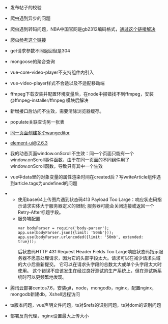 + 发布帖子的校验
+ 爬虫遇到异步的问题
+ 爬虫遇到转码问题，NBA中国官网是gb2312编码格式，[通过这个链接解决](https://my.oschina.net/u/593709/blog/4358818)
+ [爬虫参考这个链接](https://segmentfault.com/a/1190000014811373?utm_source=tag-newest)
+ get请求参数不同返回但是304
+ mongoose的聚合查询
+ vue-core-video-player不支持组件内引入
+ vue-video-player样式不合适以及不适配移动端
+ ffmpeg下载安装并配置环境变量后，在node中报错找不到ffmpeg，安装 @ffmpeg-installer/ffmpeg 模块后解决
+ 新增接口后访问不生效，需要清除浏览器缓存。
+ populate关联查询另一张表
+ [同一页面创建多个wangeditor](https://blog.csdn.net/SL7664/article/details/108059178)
+ element-ui@2.6.3
+ 我的动态页面window.onScroll不生效：同一个页面只能有一个window.onScroll事件函数，由于在同一页面的不同组件用了window.onScroll函数，导致只有其中一个生效
+ vue中data里的对象变量的属性渲染时间在created后？写writeArticle组件遇到article.tags为undefined的问题
+ - 使用base64上传图片遇到状态码413 Payload Too Large：响应状态码指示请求实体大于服务器定义的限制; 服务器可能会关闭连接或返回一个Retry-After标题字段。
  - 服务端配置
    ```
    var bodyParser = require('body-parser');
    app.use(bodyParser.json({limit: '50mb'}));
    app.use(bodyParser.urlencoded({limit: '50mb', extended: true}));
    ```
    后状态码HTTP 431 Request Header Fields Too Large响应状态码指示服务器不愿意处理请求，因为它的头部字段太大。请求可以在减少请求头域的大小后重新提交。
    它可以在请求头字段的总数太大或单个头字段太大时使用。
    这个错误不应该发生在经过良好测试的生产系统上，但在测试新系统时可以更频繁地发现。

+ 腾讯云部署centos7.6，安装git，node，mongodb，nginx，配置nginx，mongodb新建db，Xshell远程访问
+ ts版本问题，vue声明文件问题，ts对$refs的识别问题，ts对dom的识别问题
+ 部署反向代理，nginx设置最大上传大小
